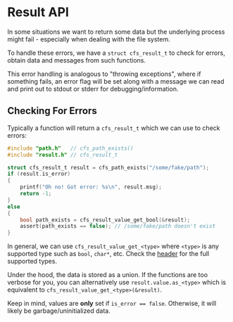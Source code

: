 # Result API
In some situations we want to return some data but the underlying process might fail - especially when dealing with the file system.

To handle these errors, we have a `struct cfs_result_t` to check for errors, obtain data and messages from such functions.

This error handling is analogous to "throwing exceptions", where if something fails, an error flag will be set along with a message we can read and print out to stdout or stderr for debugging/information.

## Checking For Errors
Typically a function will return a `cfs_result_t` which we can use to check errors:
```c
#include "path.h"   // cfs_path_exists()
#include "result.h" // cfs_result_t

struct cfs_result_t result = cfs_path_exists("/some/fake/path");
if (result.is_error)
{
    printf("Oh no! Got error: %s\n", result.msg);
    return -1;
}
else
{
    bool path_exists = cfs_result_value_get_bool(&result);
    assert(path_exists == false); // /some/fake/path doesn't exist
}
```

In general, we can use `cfs_result_value_get_<type>` where `<type>` is any supported type such as `bool`, `char*`, etc. Check the [header](../../include/path.h) for the full supported types.

Under the hood, the data is stored as a union. If the functions are too verbose for you, you can alternatively use `result.value.as_<type>` which is equivalent to `cfs_result_value_get_<type>(&result)`.

Keep in mind, values are **only** set if `is_error == false`. Otherwise, it will likely be garbage/uninitialized data.
